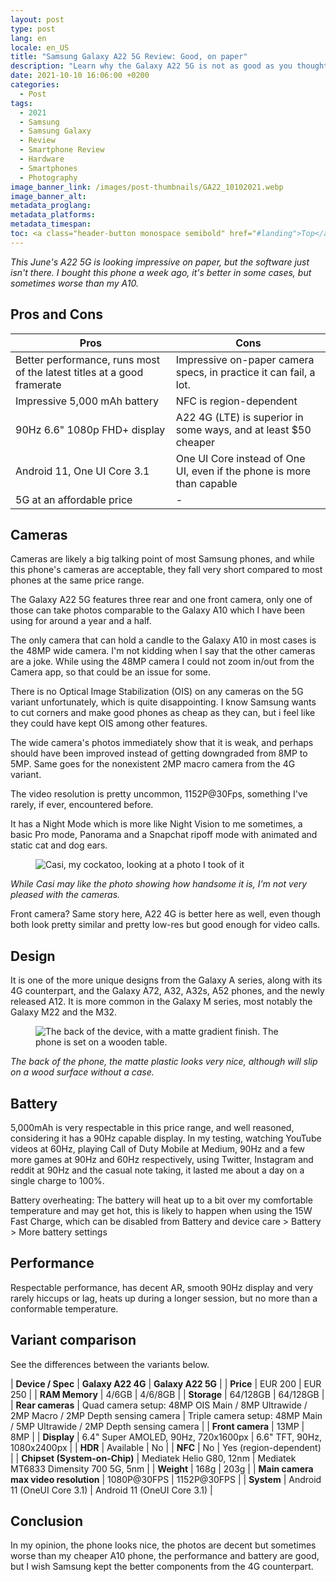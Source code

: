 ```yaml
---
layout: post
type: post
lang: en
locale: en_US
title: "Samsung Galaxy A22 5G Review: Good, on paper"
description: "Learn why the Galaxy A22 5G is not as good as you thought."
date: 2021-10-10 16:06:00 +0200
categories:
  - Post
tags:
  - 2021
  - Samsung
  - Samsung Galaxy
  - Review
  - Smartphone Review
  - Hardware
  - Smartphones
  - Photography
image_banner_link: /images/post-thumbnails/GA22_10102021.webp
image_banner_alt: 
metadata_proglang:
metadata_platforms:
metadata_timespan:
toc: <a class="header-button monospace semibold" href="#landing">Top</a><br><a class="header-button monospace semibold" href="#pros-and-cons">Pros and Cons</a><br><a class="header-button monospace semibold" href="#cameras">Cameras</a><br><a class="header-button monospace semibold" href="#design">Design</a><br><a class="header-button monospace semibold" href="#battery">Battery</a><br><a class="header-button monospace semibold" href="#performance">Performance</a><br><a class="header-button monospace semibold" href="#variant-comparison">Variant comparison</a><br><a class="header-button monospace semibold" href="#conclusion">Conclusion</a>
---
```


*This June's A22 5G is looking impressive on paper, but the software just isn't there. I bought this phone a week ago, it's better in some cases, but sometimes worse than my A10.*

## Pros and Cons

| **Pros** | **Cons** |
| -------- | -------- |
| Better performance, runs most of the latest titles at a good framerate | Impressive on-paper camera specs, in practice it can fail, a lot. |
| Impressive 5,000 mAh battery | NFC is region-dependent |
| 90Hz 6.6" 1080p FHD+ display | A22 4G (LTE) is superior in some ways, and at least $50 cheaper |
| Android 11, One UI Core 3.1 | One UI Core instead of One UI, even if the phone is more than capable |
| 5G at an affordable price | - |

## Cameras
Cameras are likely a big talking point of most Samsung phones, and while this phone's cameras are acceptable, they fall very short compared to most phones at the same price range.

The Galaxy A22 5G features three rear and one front camera, only one of those can take photos comparable to the Galaxy A10 which I have been using for around a year and a half.

The only camera that can hold a candle to the Galaxy A10 in most cases is the 48MP wide camera. I'm not kidding when I say that the other cameras are a joke. While using the 48MP camera I could not zoom in/out from the Camera app, so that could be an issue for some.

There is no Optical Image Stabilization (OIS) on any cameras on the 5G variant unfortunately, which is quite disappointing. I know Samsung wants to cut corners and make good phones as cheap as they can, but i feel like they could have kept OIS among other features.

The wide camera's photos immediately show that it is weak, and perhaps should have been improved instead of getting downgraded from 8MP to 5MP. Same goes for the nonexistent 2MP macro camera from the 4G variant.

The video resolution is pretty uncommon, 1152P@30Fps, something I've rarely, if ever, encountered before.

It has a Night Mode which is more like Night Vision to me sometimes, a basic Pro mode, Panorama and a Snapchat ripoff mode with animated and static cat and dog ears.

<figure class="image-frame">
  <img class="post-image-size" src="{{ site.baseurl }}/images/post-media/20211009-210308.webp" alt="Casi, my cockatoo, looking at a photo I took of it" title="Casi, my cockatoo, looking at a photo I took of it">
  <div class="image-frame-buttons">
    <a class="image-frame-button rem1 bold grotesk" href="{{ site.baseurl }}/images/post-media/20211009-210308.webp" title="Maximize the image"><i data-lucide="maximize"></i></a>
    <a class="image-frame-button rem1 bold grotesk" href="https://raw.githubusercontent.com/alextecplayz/alextecplayz.github.io-media/refs/heads/main/images/20211009-210308.jpg" title="Full resolution image"><i data-lucide="image-upscale"></i></a>
  </div>
</figure>

*While Casi may like the photo showing how handsome it is, I'm not very pleased with the cameras.*

Front camera? Same story here, A22 4G is better here as well, even though both look pretty similar and pretty low-res but good enough for video calls.

## Design
It is one of the more unique designs from the Galaxy A series, along with its 4G counterpart, and the Galaxy A72, A32, A32s, A52 phones, and the newly released A12. It is more common in the Galaxy M series, most notably the Galaxy M22 and the M32.

<figure class="image-frame">
  <img class="post-image-size" src="{{ site.baseurl }}/images/post-media/20211009-135710.webp" alt="The back of the device, with a matte gradient finish. The phone is set on a wooden table." title="The back of the device, with a matte gradient finish. The phone is set on a wooden table.">
  <div class="image-frame-buttons">
    <a class="image-frame-button rem1 bold grotesk" href="{{ site.baseurl }}/images/post-media/20211009-135710.webp" title="Maximize the image"><i data-lucide="maximize"></i></a>
    <a class="image-frame-button rem1 bold grotesk" href="https://raw.githubusercontent.com/alextecplayz/alextecplayz.github.io-media/refs/heads/main/images/20211009-135710.jpg" title="Full resolution image"><i data-lucide="image-upscale"></i></a>
  </div>
</figure>

*The back of the phone, the matte plastic looks very nice, although will slip on a wood surface without a case.*

## Battery
5,000mAh is very respectable in this price range, and well reasoned, considering it has a 90Hz capable display. In my testing, watching YouTube videos at 60Hz, playing Call of Duty Mobile at Medium, 90Hz and a few more games at 90Hz and 60Hz respectively, using Twitter, Instagram and reddit at 90Hz and the casual note taking, it lasted me about a day on a single charge to 100%.

Battery overheating: The battery will heat up to a bit over my comfortable temperature and may get hot, this is likely to happen when using the 15W Fast Charge, which can be disabled from Battery and device care > Battery > More battery settings

## Performance
Respectable performance, has decent AR, smooth 90Hz display and very rarely hiccups or lag, heats up during a longer session, but no more than a conformable temperature.

## Variant comparison
See the differences between the variants below.

| **Device / Spec** | **Galaxy A22 4G** | **Galaxy A22 5G** |
| **Price** | EUR 200 | EUR 250 |
| **RAM Memory** | 4/6GB | 4/6/8GB |
| **Storage** | 64/128GB | 64/128GB |
| **Rear cameras** | Quad camera setup: 48MP OIS Main / 8MP Ultrawide / 2MP Macro / 2MP Depth sensing camera | Triple camera setup: 48MP Main / 5MP Ultrawide / 2MP Depth sensing camera |
| **Front camera** | 13MP | 8MP |
| **Display** | 6.4" Super AMOLED, 90Hz, 720x1600px | 6.6" TFT, 90Hz, 1080x2400px |
| **HDR** | Available | No |
| **NFC** | No | Yes (region-dependent) |
| **Chipset (System-on-Chip)** | Mediatek Helio G80, 12nm | Mediatek MT6833 Dimensity 700 5G, 5nm |
| **Weight** | 168g | 203g |
| **Main camera max video resolution** | 1080P@30FPS | 1152P@30FPS |
| **System** | Android 11 (OneUI Core 3.1) | Android 11 (OneUI Core 3.1) |

## Conclusion
In my opinion, the phone looks nice, the photos are decent but sometimes worse than my cheaper A10 phone, the performance and battery are good, but I wish Samsung kept the better components from the 4G counterpart.
